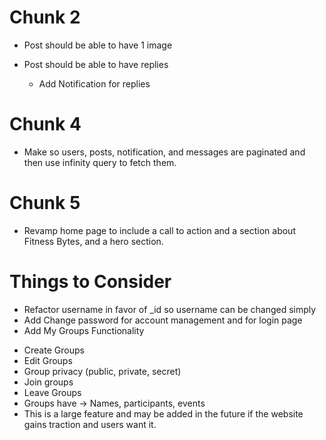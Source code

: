 # Chunk 2
* Post should be able to have 1 image

* Post should be able to have replies
    - Add Notification for replies

# Chunk 4
* Make so users, posts, notification, and messages are paginated and then use infinity query to fetch them.

# Chunk 5
* Revamp home page to include a call to action and a section about Fitness Bytes, and a hero section.

# Things to Consider
* Refactor username in favor of _id so username can be changed simply
* Add Change password for account management and for login page
* Add My Groups Functionality
 - Create Groups
 - Edit Groups
 - Group privacy (public, private, secret)
 - Join groups
 - Leave Groups
 - Groups have -> Names, participants, events
 - This is a large feature and may be added in the future if the website gains traction and users want it.